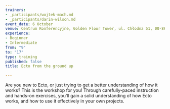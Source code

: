 ```yaml
---
trainers:
- _participants/wojtek-mach.md
- _participants/darin-wilson.md
event_date: 6 October
venue: Centrum Konferencyjne, Golden Floor Tower, ul. Chłodna 51, 00-867 Warszawa
experience:
- Beginner
- Intermediate
from: "9"
to: "17"
type: training
published: false
title: Ecto from the ground up

---
```

Are you new to Ecto, or just trying to get a better understanding of how it works? This is the workshop for you!
Through carefully-paced instruction and hands-on exercises, you'll gain a solid understanding of how Ecto works, and how to use it effectively in your own projects.